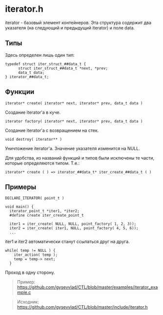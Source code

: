 iterator.h
==========

iterator - базовый элемент контейнеров. Эта структура содержит два указателя 
(на следующий и предыдущий iterator) и поле data. 

Типы
----
Здесь определен лишь один тип:

    typedef struct iter_struct_##data_t {
	      struct iter_struct_##data_t *next, *prev;
	      data_t data;
    } iterator_##data_t;

Функции
-------
  
    iterator* create( iterator* next, iterator* prev, data_t data )

Создание iterator'а в куче.

    iterator factory( iterator* next, iterator* prev, data_t data )
  
Создание iterator'a с возвращением на стек.

    void destroy( iterator** )
  
Уничтожение iterator'a. Значение указателя изменится на NULL.


Для удобства, из названий функций и типов были исключены те части, 
которые определяются типом. Т.е.: 

    iterator* create ( ) => iterator_##data_t* iter_create_##data_t ( )


Примеры
-------

    DECLARE_ITERATOR( point_t ) 
    
    void main() {
      iterator_point_t *iter1, *iter2;
      #define create iter_create_point_t
      
      iter1 = iter_create( NULL, NULL, point_factory( 1, 2, 3));
      iter2 = iter_create( iter1, NULL, point_factory( 4, 5, 6));  
      ...

iter1 и iter2 автоматически станут ссылаться друг на друга.

    while( temp != NULL ) {
	    iter_action( temp );
	    temp = temp-> next;
	  }
	
Проход в одну сторону.

> Пример: <https://github.com/gysevvlad/CTL/blob/master/examples/iterator_example.c>

> Исходник: <https://github.com/gysevvlad/CTL/blob/master/include/iterator.h>




